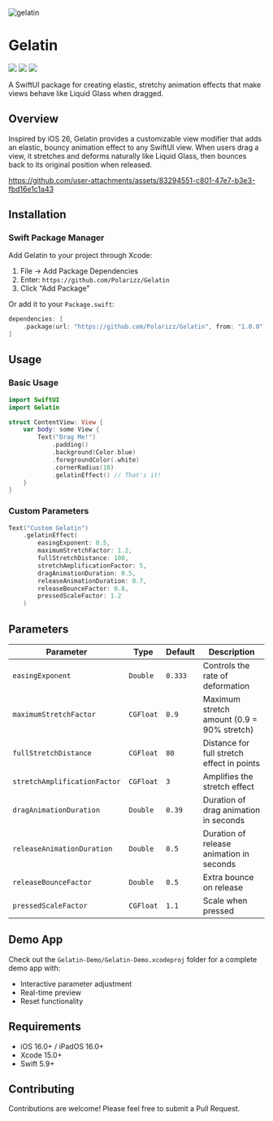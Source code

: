 ![gelatin](https://github.com/user-attachments/assets/545a750d-a432-4e51-8a57-31b12b6cb75a)
# Gelatin

<p>
    <img src="https://img.shields.io/badge/iOS-16.0+-FF4D00.svg" />
    <img src="https://img.shields.io/badge/iPadOS-16.0+-FF4D00.svg" />
    <img src="https://img.shields.io/badge/-SwiftUI-FF9F00.svg" />
</p>

A SwiftUI package for creating elastic, stretchy animation effects that make views behave like Liquid Glass when dragged.

## Overview

Inspired by iOS 26, Gelatin provides a customizable view modifier that adds an elastic, bouncy animation effect to any SwiftUI view. When users drag a view, it stretches and deforms naturally like Liquid Glass, then bounces back to its original position when released.

https://github.com/user-attachments/assets/83294551-c801-47e7-b3e3-fbd16e1c1a43

## Installation

### Swift Package Manager

Add Gelatin to your project through Xcode:

1. File → Add Package Dependencies
2. Enter: `https://github.com/Polarizz/Gelatin`
3. Click "Add Package"

Or add it to your `Package.swift`:

```swift
dependencies: [
    .package(url: "https://github.com/Polarizz/Gelatin", from: "1.0.0")
]
```

## Usage

### Basic Usage

```swift
import SwiftUI
import Gelatin

struct ContentView: View {
    var body: some View {
        Text("Drag Me!")
            .padding()
            .background(Color.blue)
            .foregroundColor(.white)
            .cornerRadius(10)
            .gelatinEffect() // That's it!
    }
}
```

### Custom Parameters

```swift
Text("Custom Gelatin")
    .gelatinEffect(
        easingExponent: 0.5,
        maximumStretchFactor: 1.2,
        fullStretchDistance: 100,
        stretchAmplificationFactor: 5,
        dragAnimationDuration: 0.5,
        releaseAnimationDuration: 0.7,
        releaseBounceFactor: 0.8,
        pressedScaleFactor: 1.2
    )
```

## Parameters

| Parameter | Type | Default | Description |
|-----------|------|---------|-------------|
| `easingExponent` | `Double` | `0.333` | Controls the rate of deformation |
| `maximumStretchFactor` | `CGFloat` | `0.9` | Maximum stretch amount (0.9 = 90% stretch) |
| `fullStretchDistance` | `CGFloat` | `80` | Distance for full stretch effect in points |
| `stretchAmplificationFactor` | `CGFloat` | `3` | Amplifies the stretch effect |
| `dragAnimationDuration` | `Double` | `0.39` | Duration of drag animation in seconds |
| `releaseAnimationDuration` | `Double` | `0.5` | Duration of release animation in seconds |
| `releaseBounceFactor` | `Double` | `0.5` | Extra bounce on release |
| `pressedScaleFactor` | `CGFloat` | `1.1` | Scale when pressed |

## Demo App

Check out the `Gelatin-Demo/Gelatin-Demo.xcodeproj` folder for a complete demo app with:
- Interactive parameter adjustment
- Real-time preview
- Reset functionality

## Requirements

- iOS 16.0+ / iPadOS 16.0+
- Xcode 15.0+
- Swift 5.9+

## Contributing

Contributions are welcome! Please feel free to submit a Pull Request. 
